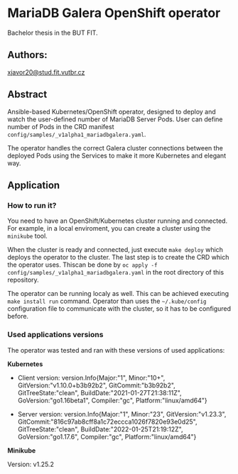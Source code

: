 # MariaDB Galera OpenShift operator
Bachelor thesis in the BUT FIT.

## Authors: 
xjavor20@stud.fit.vutbr.cz  

## Abstract
Ansible-based Kubernetes/OpenShift operator, designed to deploy and watch the user-defined number of MariaDB Server Pods.
User can define number of Pods in the CRD manifest ``config/samples/_v1alpha1_mariadbgalera.yaml``.

The operator handles the correct Galera cluster connections between the deployed Pods using the Services to make it more Kubernetes and elegant way.

## Application
### How to run it?
You need to have an OpenShift/Kubernetes cluster running and connected. For example, in a local enviroment, you can create a cluster using the ``minikube`` tool.

When the cluster is ready and connected, just execute ``make deploy`` which deploys the operator to the cluster.
The last step is to create the CRD which the operator uses. Thiscan be done by ``oc apply -f config/samples/_v1alpha1_mariadbgalera.yaml`` in the root directory of this repository.

The operator can be running localy as well. This can be achieved executing ``make install run`` command. Operator than uses the ``~/.kube/config`` configuration file to communicate with the cluster, so it has to be configured before.

### Used applications versions
The operator was tested and ran with these versions of used applications:

**Kubernetes** 

- Client version: version.Info{Major:"1", Minor:"10+", GitVersion:"v1.10.0+b3b92b2", GitCommit:"b3b92b2", GitTreeState:"clean", BuildDate:"2021-01-27T21:38:11Z", GoVersion:"go1.16beta1", Compiler:"gc", Platform:"linux/amd64"}

- Server version: version.Info{Major:"1", Minor:"23", GitVersion:"v1.23.3", GitCommit:"816c97ab8cff8a1c72eccca1026f7820e93e0d25", GitTreeState:"clean", BuildDate:"2022-01-25T21:19:12Z", GoVersion:"go1.17.6", Compiler:"gc", Platform:"linux/amd64"}

**Minikube**

Version: v1.25.2
